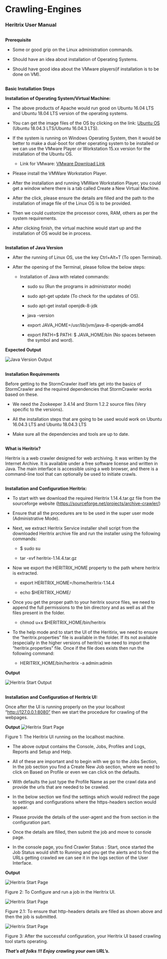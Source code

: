 ﻿
# Crawling-Engines
### Heritrix User Manual 
##
**Prerequisite**

 - Some or good grip on the Linux administration commands.
 
 - Should have an idea about installation of Operating Systems.
 
 - Should have good idea about the VMware players(if installation is to be done on VM).
 
##
**Basic Installation Steps**

**Installation of Operating System/Virtual Machine:**

 - The above products of Apache would run good on Ubuntu 16.04 LTS and Ubuntu 18.04 LTS version of the operating systems.
 
 - You can get the image files of the OS by clicking on the link: [Ubuntu OS ](https://ubuntu.com/download/desktop) (Ubuntu 18.04.3 LTS/Ubuntu 16.04.3 LTS).
 
 - If the system is running on Windows Operating System, then it would be better to make a dual-boot for other operating system to be installed or we can use the VMware Player or Workstation 15.xx version for the installation of the Ubuntu OS.
 
	 - Link for VMware: [VMware Download Link](https://www.vmware.com/in/products/workstation-player/workstation-player-evaluation.html)
	 
 - Please install the VMWare Workstation Player.
 
 - After the installation and running VMWare Workstation Player, you could get a window where there is a tab called Create a New Virtual Machine.
 
 - After the click, please ensure the details are filled and the path to the installation of image file of the Linux OS is to be provided.
 
 - Then we could customize the processor cores, RAM, others as per the system requirements.
 
 - After clicking finish, the virtual machine would start up and the installation of OS would be in process.
 
##

**Installation of Java Version**
 - After the running of Linux OS, use the key Ctrl+Alt+T (To open Terminal).
 
 - After the opening of the Terminal, please follow the below steps:
 
	- Installation of Java with related commands:
	
		- sudo su (Run the programs in administrator mode)
		
		- sudo apt-get update (To check for the updates of OS).
	
		- sudo apt-get install openjdk-8-jdk
		
		- java -version
		
		- export JAVA_HOME=/usr/lib/jvm/java-8-openjdk-amd64

		- export PATH=$ PATH: $ JAVA_HOME/bin (No spaces between the symbol and word).
		
**Expected Output**

![Java Version Output](https://github.com/abhaymehtre/Crawling-Engines/blob/master/images/ApacheNutch/1.png)
##

**Installation Requirements**

Before getting to the StormCrawler itself lets get into the basics of StormCrawler and the required dependencies that StormCrawler works based on these.

 - We need the Zookeeper 3.4.14 and Storm 1.2.2 source files (Very specific to the versions).
 
 - All the installation steps that are going to be used would work on Ubuntu 16.04.3 LTS and Ubuntu 18.04.3 LTS

 - Make sure all the dependencies and tools are up to date.

##

**What is Heritrix?**

Heritrix is a web crawler designed for web archiving. It was written by the Internet Archive. It is available under a free software license and written in Java. The main interface is accessible using a web browser, and there is a command-line tool that can optionally be used to initiate crawls.
 
##

**Installation and Configuration Heritrix:**

 - To start with we download the required Heritrix 1.14.4.tar.gz file from the sourceforge website (https://sourceforge.net/projects/archive-crawler/)
 
 - Ensure that all the procedures are to be used in the super user mode (Administrative Mode).

 - Next, we extract Heritrix Service installer shell script from the downloaded Heritrix archive file and run the installer using the following commands:

	- $ sudo su 

	-  tar -xvf heritrix-1.14.4.tar.gz
	
 -  Now we export the HERITRIX_HOME property to the path where heritrix is extracted.
 
	- export HERITRIX_HOME=/home/heritrix-1.14.4

	- echo $HERITRIX_HOME/

 -  Once you get the proper path to your heritrix source files, we need to append the full permissions to the bin directory and as well as all the files present in the folder.

	 - chmod u+x $HERITRIX_HOME/bin/heritrix

 - To the help mode and to start the UI of the Heritirix, we need to ensure the “heritrix.properties” file is available in the folder. If its not available (especially in the higher versions of heritrix) we need to import the “heritrix.properties” file. Once if the file does exists then run the following command:

	 - HERITRIX_HOME/bin/heritrix -a admin:admin
 
**Output**

![Heritrix Start Output](https://github.com/abhaymehtre/Crawling-Engines/blob/master/images/Heritrix/1.PNG)
##

**Installation and Configuration of Heritrix UI:**

Once after the UI is running properly on the your localhost “http://127.0.0.1:8080” then we start the procedure for crawling of the webpages.

**Output**
![Heritrix Start Page ](https://github.com/abhaymehtre/Crawling-Engines/blob/master/images/Heritrix/2.PNG)

Figure 1: The Heritrix UI running on the localhost machine.

 - The above output contains the Console, Jobs, Profiles and Logs, Reports and Setup and Help. 

 -  All of these are important and to begin with we go to the Jobs Section, In the job section you find a Create New Job section, where we need to click on Based on Profile or even we can click on the defaults. 

 -  With defaults the just type the Profile Name as per the crawl data and provide the urls that are needed to be crawled. 

 - In the below section we find the settings which would redirect the page to settings and configurations where the https-headers section would appear. 

 - Please provide the details of the user-agent and the from section in the configuration part. 

 - Once the details are filled, then submit the job and move to console page.

 -  In the console page, you find Crawler Status : Start, once started the Job Status would shift to Running and you get the alerts and to find the URLs getting crawled we can see it in the logs section of the User Interface.

**Output**


![Heritrix Start Page ](https://github.com/abhaymehtre/Crawling-Engines/blob/master/images/Heritrix/3.PNG)


Figure 2: To Configure and run a job in the Heritrix UI.



![Heritrix Start Page ](https://github.com/abhaymehtre/Crawling-Engines/blob/master/images/Heritrix/4.PNG)


Figure 2.1: To ensure that http-headers details are filled as shown above and then the job is submitted.

![Heritrix Start Page ](https://github.com/abhaymehtre/Crawling-Engines/blob/master/images/Heritrix/5.PNG)


Figure 3: After the successful configuration, your Heritrix UI based crawling tool starts operating.



***That’s all folks !!! Enjoy crawling your own URL’s.***

